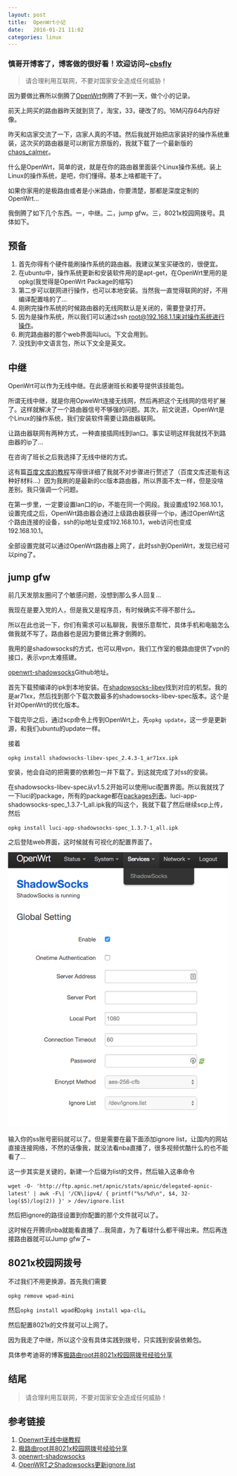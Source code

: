 ```yaml
---
layout: post
title:  OpenWrt小记
date:   2016-01-21 11:02
categories: linux
---
```


### 慎哥开博客了，博客做的很好看！欢迎访问~[cbsfly](http://cbsfly.github.io)

> 请合理利用互联网，不要对国家安全造成任何威胁！

因为要做比赛所以倒腾了[OpenWrt](https://openwrt.org/)倒腾了不到一天，做个小的记录。

前天上网买的路由器昨天就到货了，淘宝，33，硬改了的。16M闪存64内存好像。

昨天和店家交流了一下，店家人真的不错。然后我就开始把店家装好的操作系统重装，这次买的路由器是可以刷官方原版的，我就下载了一个最新版的[chaos_calmer](http://downloads.openwrt.org/chaos_calmer/15.05/)。

什么是OpenWrt，简单的说，就是在你的路由器里面装个Linux操作系统。装上Linux的操作系统，是吧，你们懂得。基本上啥都能干了。

如果你家用的是极路由或者是小米路由，你要清楚，那都是深度定制的OpenWrt...

我倒腾了如下几个东西。一，中继。二，jump gfw。三，8021x校园网拨号。具体如下。

## 预备
1. 首先你得有个硬件能刷操作系统的路由器。我建议某宝买硬改的，很便宜。
2. 在ubuntu中，操作系统更新和安装软件用的是apt-get，在OpenWrt里用的是opkg(我觉得是OpenWrt Package的缩写)
3. 第二步可以联网进行操作，也可以本地安装。当然我一直觉得联网的好，不用编译配置啥的了...
4. 刚刷完操作系统的时候路由器的无线网默认是关闭的，需要登录打开。
5. 因为是操作系统，所以我们可以通过ssh root@192.168.1.1来对操作系统进行操作。
6. 刷完路由器的那个web界面叫luci。下文会用到。
7. 没找到中文语言包，所以下文全是英文。

## 中继
OpenWrt可以作为无线中继。在此感谢班长和姜导提供该技能包。

所谓无线中继，就是你用OpweWrt连接无线网，然后再把这个无线网的信号扩展了。这样就解决了一个路由器信号不够强的问题。其次，前文说道，OpenWrt是个Linux的操作系统，我们安装软件需要让路由器联网。

让路由器联网有两种方式，一种直接插网线到lan口。事实证明这样我就找不到路由器的ip了...

在咨询了班长之后我选择了无线中继的方式。

这有篇[百度文库的教程](http://wenku.baidu.com/link?url=X8GEcVGOxcygQFB3EmYr1pfvLFbn_JvY4-7aGNoBft2ykQCnd8-yTAVybONuVi7X-dhGqmgIHYKxGyI_v6MlnXxERGFTwGz8h_uSouBK4tS)写得很详细了我就不对步骤进行赘述了（百度文库还能有这种好材料...）因为我刷的是最新的cc版本路由器，所以界面不太一样，但是没啥差别。我只强调一个问题。

在第一步里，一定要设置lan口的ip，不能在同一个网段。我设置成192.168.10.1，设置完成之后，OpenWrt路由器会通过上级路由器获得一个ip，通过OpenWrt这个路由连接的设备，ssh的ip地址变成192.168.10.1，web访问也变成192.168.10.1。

全部设置完就可以通过OpenWrt路由器上网了，此时ssh到OpenWrt，发现已经可以ping了。

## jump gfw
前几天发朋友圈问了个敏感问题，没想到那么多人回复...

我现在是要入党的人，但是我又是程序员，有时候确实不得不那什么。

所以在此也说一下，你们有需求可以私聊我，我很乐意帮忙，具体手机和电脑怎么做我就不写了。路由器也是因为要做比赛才倒腾的。

我用的是shadowsocks的方式，也可以用vpn，我们工作室的极路由提供了vpn的接口，表示vpn太难搭建。

[openwrt-shadowsocks](https://github.com/shadowsocks/openwrt-shadowsocks)Github地址。

首先下载预编译的ipk到本地安装。在[shadowsocks-libev](http://sourceforge.net/projects/openwrt-dist/files/shadowsocks-libev/2.4.3-33429ad/)找到对应的机型。我的是ar71xx，然后找到那个下载次数最多的shadowsocks-libev-spec版本。这个是针对OpenWrt的优化版本。

下载完毕之后，通过scp命令上传到OpenWrt上，先`opkg update`，这一步是更新源，和我们ubuntu的update一样。

接着

`opkg install shadowsocks-libev-spec_2.4.3-1_ar71xx.ipk`

安装，他会自动的把需要的依赖包一并下载了。到这就完成了对ss的安装。

在shadowsocks-libev-spec从v1.5.2开始可以使用luci配置界面。所以我就找了一下luci的package，所有的package都在[packages列表](https://downloads.openwrt.org/chaos_calmer/15.05/ar71xx/generic/packages/)。luci-app-shadowsocks-spec_1.3.7-1_all.ipk我的叫这个，我就下载了然后继续scp上传，然后

`opkg install luci-app-shadowsocks-spec_1.3.7-1_all.ipk`

之后登陆web界面，这时候就有可视化的配置界面了。

![openwrt](/images/openwrt/openwrt.png)

输入你的ss账号密码就可以了。但是需要在最下面添加ignore list，让国内的网站直接连接网络，不然的话像我，就没法看nba直播了，很多视频优酷什么的也不能看了...

这一步其实是关键的，新建一个后缀为list的文件，然后输入这串命令

`wget -O- 'http://ftp.apnic.net/apnic/stats/apnic/delegated-apnic-latest' | awk -F\| '/CN\|ipv4/ { printf("%s/%d\n", $4, 32-log($5)/log(2)) }' > /dev/ignore.list`

然后把ignore的路径设置到你配置的那个文件就可以了。

这时候在开腾讯nba就能看直播了...我简直，为了看球什么都干得出来。然后再连接路由器就可以Jump gfw了~

## 8021x校园网拨号
不过我们不用更换源，首先我们需要

`opkg remove wpad-mini`

然后`opkg install wpad`和`opkg install wpa-cli`。

然后配置8021x的文件就可以上网了。

因为我走了中继，所以这个没有具体实践到拨号，只实践到安装依赖包。

具体参考迪哥的博客[极路由root并8021x校园网拨号经验分享](http://cindyfn.com/jiluyou/2015/02/04/ji-lu-you-8021.html)

## 结尾
> 请合理利用互联网，不要对国家安全造成任何威胁！

## 参考链接
1. [Openwrt无线中继教程](http://wenku.baidu.com/link?url=X8GEcVGOxcygQFB3EmYr1pfvLFbn_JvY4-7aGNoBft2ykQCnd8-yTAVybONuVi7X-dhGqmgIHYKxGyI_v6MlnXxERGFTwGz8h_uSouBK4tS)
2. [极路由root并8021x校园网拨号经验分享](http://cindyfn.com/jiluyou/2015/02/04/ji-lu-you-8021.html)
3. [openwrt-shadowsocks](https://github.com/shadowsocks/openwrt-shadowsocks)
4. [OpenWRT之Shadowsocks更新ignore.list](http://blog.tshine.me/openwrt%E4%B9%8Bshadowsocks%E6%9B%B4%E6%96%B0ignore-list.html)